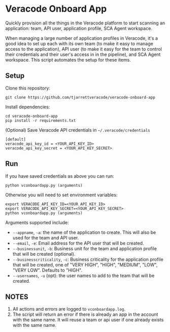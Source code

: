 # Veracode Onboard App

Quickly provision all the things in the Veracode platform to start scanning an application: team, API user, application profile, SCA Agent workspace.

When managing a large number of application profiles in Veracode, it's a good idea to set up each with its own team (to make it easy to manage access to the application), API user (to make it easy for the team to control their credentials and their user's access in in the pipeline), and SCA Agent workspace. This script automates the setup for these items.

## Setup

Clone this repository:

    git clone https://github.com/tjarrettveracode/veracode-onboard-app

Install dependencies:

    cd veracode-onboard-app
    pip install -r requirements.txt

(Optional) Save Veracode API credentials in `~/.veracode/credentials`

    [default]
    veracode_api_key_id = <YOUR_API_KEY_ID>
    veracode_api_key_secret = <YOUR_API_KEY_SECRET>

## Run

If you have saved credentials as above you can run:

    python vconboardapp.py (arguments)

Otherwise you will need to set environment variables:

    export VERACODE_API_KEY_ID=<YOUR_API_KEY_ID>
    export VERACODE_API_KEY_SECRET=<YOUR_API_KEY_SECRET>
    python vconboardapp.py (arguments)

Arguments supported include:

* `--appname`, `-a`: the name of the application to create. This will also be used for the team and API user.
* `--email`, `-e`: Email address for the API user that will be created.
* `--businessunit`, `-b`: Business unit for the team and application profile that will be created (optional).
* `--businesscriticality`, `-c`: Business criticality for the application profile that will be created, one of "VERY HIGH", "HIGH", "MEDIUM", "LOW", "VERY LOW". Defaults to "HIGH".
* `--usernames`, `-u` (opt): the user names to add to the team that will be created.

## NOTES

1. All actions and errors are logged to `vconboardapp.log`.
2. The script will return an error if there is already an app in the account with the same name. It will reuse a team or api user if one already exists with the same name.
